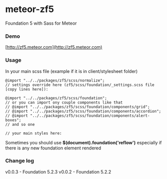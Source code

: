 meteor-zf5
==========

Foundation 5 with Sass for Meteor

### Demo
[http://zf5.meteor.com](http://zf5.meteor.com)

### Usage

In your main scss file (example if it is in client/stylesheet folder)

```
@import "../../packages/zf5/scss/normalize";
// settings override here (zf5/scss/foundation/_settings.scss file [copy lines here]):

@import "../../packages/zf5/scss/foundation";
// or you can import ony couple components like that
// @import "../../packages/zf5/scss/foundation/components/grid";
// @import "../../packages/zf5/scss/foundation/components/accordion";
// @import "../../packages/zf5/scss/foundation/components/alert-boxes";
// and so one

// your main styles here:
```

Sometimes you should use **$(document).foundation('reflow')** especially if there is any new foundation element rendered

### Change log

v0.0.3 - Foundation 5.2.3
v0.0.2 - Foundation 5.2.2